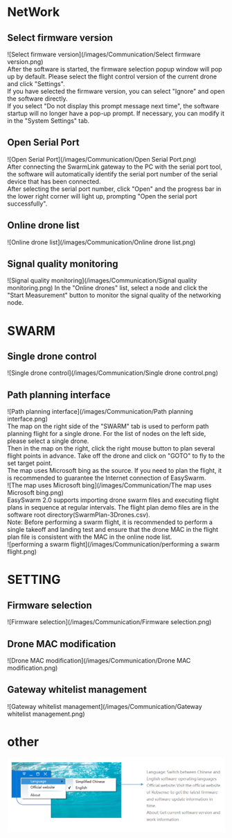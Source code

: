 # NetWork

## Select firmware version
![Select firmware version](/images/Communication/Select firmware version.png)  
After the software is started, the firmware selection popup window will pop up by default. Please select the flight control version of the current drone and click "Settings".  
If you have selected the firmware version, you can select "Ignore" and open the software directly.  
If you select "Do not display this prompt message next time", the software startup will no longer have a pop-up prompt. If necessary, you can modify it in the "System Settings" tab.  

## Open Serial Port
![Open Serial Port](/images/Communication/Open Serial Port.png)  
After connecting the SwarmLink gateway to the PC with the serial port tool, the software will automatically identify the serial port number of the serial device that has been connected.  
After selecting the serial port number, click "Open" and the progress bar in the lower right corner will light up, prompting "Open the serial port successfully".  

## Online drone list
![Online drone list](/images/Communication/Online drone list.png)  

## Signal quality monitoring
![Signal quality monitoring](/images/Communication/Signal quality monitoring.png)
In the "Online drones" list, select a node and click the "Start Measurement" button to monitor the signal quality of the networking node.  

# SWARM

## Single drone control
![Single drone control](/images/Communication/Single drone control.png)  

## Path planning interface
![Path planning interface](/images/Communication/Path planning interface.png)  
The map on the right side of the "SWARM" tab is used to perform path planning flight for a single drone. For the list of nodes on the left side, please select a single drone.  
Then in the map on the right, click the right mouse button to plan several flight points in advance. Take off the drone and click on "GOTO" to fly to the set target point.  
The map uses Microsoft bing as the source. If you need to plan the flight, it is recommended to guarantee the Internet connection of EasySwarm.   
![The map uses Microsoft bing](/images/Communication/The map uses Microsoft bing.png)  
EasySwarm 2.0 supports importing drone swarm files and executing flight plans in sequence at regular intervals. The flight plan demo files are in the software root directory(SwarmPlan-3Drones.csv).  
Note: Before performing a swarm flight, it is recommended to perform a single takeoff and landing test and ensure that the drone MAC in the flight plan file is consistent with the MAC in the online node list.  
![performing a swarm flight](/images/Communication/performing a swarm flight.png)  

# SETTING

## Firmware selection
![Firmware selection](/images/Communication/Firmware selection.png)  

## Drone MAC modification
![Drone MAC modification](/images/Communication/Drone MAC modification.png)  

## Gateway whitelist management
![Gateway whitelist management](/images/Communication/Gateway whitelist management.png)  

# other
![other](/images/Communication/other.png)  